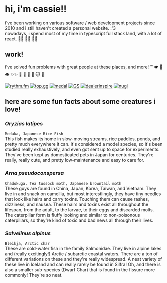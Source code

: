 # hi, i'm cassie!!

i've been working on various software / web development projects since 2010 and i still haven't created a personal website. :'3  
nowadays, i spend most of my time in typescript full stack land, with a lot of react.  🏳️‍🌈 🏳️‍⚧️ 🏴‍☠️

## work!

i've solved fun problems with great people at these places, and more! :tm: 👁️ 👄 👁️ ✨✨  🍟 🥚 🛒 🐶 🐱 🎹

[![rythm.fm](https://avatars.githubusercontent.com/u/58737358?s=50&v=4)](https://github.com/rythmfm) 
[![top.gg](https://avatars.githubusercontent.com/u/34552786?s=50&v=4)](https://github.com/top-gg)
[![medal](https://avatars.githubusercontent.com/u/67680737?s=50&v=4)](https://github.com/medaltv) [![GS](https://avatars.githubusercontent.com/u/1268489?s=50&v=4)](https://github.com/goldmansachs) [![dealerinspire](https://avatars.githubusercontent.com/u/33764464?s=50&v=4)](https://github.com/dealerinspire) [![nugl](https://avatars.githubusercontent.com/u/45509768?s=50&v=4)](https://github.com/nugl)

## here are some fun facts about some creatures i love!
 
### _Oryzias latipes_ 
`Medaka, Japanese Rice Fish`  
This fish makes its home in slow-moving streams, rice paddies, ponds, and pretty much everywhere it can.  It's considered a model species, so it's been studied really exhaustively, and even got sent up to space for experiments.  They've been kept as domesticated pets in Japan for centuries.  They're really, really cute, and pretty low-maintenance and easy to care for.

### _Arna pseudoconspersa_
`Chadokuga, Tea tussock moth, Japanese browntail moth`  
These guys are found in China, Japan, Korea, Taiwan, and Vietnam. They live in and snack on camellia, but most interestlingly, they have tiny needles that look like hairs and carry toxins.  Touching them can cause rashes, dizziness, and nausea.  These hairs and toxins exist all throughout the lifespan, from the adult, to the larvae, to their eggs and discarded molts.  The caterpillar form is fluffy looking and similar to non-poisonous caterpillars, so they're kind of toxic and bad news all through their lives.

### _Salvelinus alpinus_
`Bleikja, Arctic char`  
These are cold-water fish in the family Salmonidae.  They live in alpine lakes and (really excitingly!) Arctic / subarctic coastal waters.  There are a ton of different variations on these and they're really widespread. A neat variety of these live in Iceland and can really rarely be found in Silfra! Oh, and there is also a smaller sub-species (Dwarf Char) that is found in the fissure more commonly!  They're so neat.
